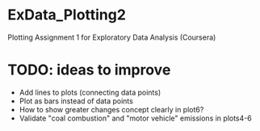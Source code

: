 # ExData_Plotting2

Plotting Assignment 1 for Exploratory Data Analysis (Coursera)

# TODO: ideas to improve

- Add lines to plots (connecting data points)
- Plot as bars instead of data points
- How to show greater changes concept clearly in plot6?
- Validate "coal combustion" and "motor vehicle" emissions in plots4-6

